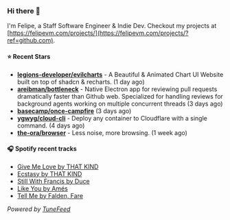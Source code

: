 ### Hi there 👋

I'm Felipe, a Staff Software Engineer & Indie Dev. Checkout my projects at [https://felipevm.com/projects/](https://felipevm.com/projects/?ref=github.com).

#### ⭐ Recent Stars
- **[legions-developer/evilcharts](https://github.com/legions-developer/evilcharts)** - A Beautiful &amp; Animated Chart UI Website built on top of shadcn &amp; recharts. (1 day ago)
- **[areibman/bottleneck](https://github.com/areibman/bottleneck)** - Native Electron app for reviewing pull requests dramatically faster than Github web. Specialized for handling reviews for background agents working on multiple concurrent threads (3 days ago)
- **[basecamp/once-campfire](https://github.com/basecamp/once-campfire)** (3 days ago)
- **[ygwyg/cloud-cli](https://github.com/ygwyg/cloud-cli)** - Deploy any container to Cloudflare with a single command. (4 days ago)
- **[the-ora/browser](https://github.com/the-ora/browser)** - Less noise, more browsing. (1 week ago)

#### 🎧 Spotify recent tracks
- [Give Me Love by THAT KIND](https://open.spotify.com/track/5wx8ilXSkwZ3b9btWZ4e1U)
- [Ecstasy by THAT KIND](https://open.spotify.com/track/2K1WjqzeMlnQ412x7msDEf)
- [Still With Francis by Duce](https://open.spotify.com/track/7MEJGPf7aGuiE01puSnhxW)
- [Like You by Amés](https://open.spotify.com/track/7CAUCor77enYo6ZCwHtiRC)
- [Tell Me by Falden, Fare](https://open.spotify.com/track/2TLICM4QNi7BRg7Wa0kzdN)

_Powered by [TuneFeed](https://tunefeed.app?ref=github.com)_
